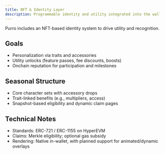 ```yaml
---
title: NFT & Identity Layer
description: Programmable identity and utility integrated into the wallet UX.
---
```


Purro includes an NFT-based identity system to drive utility and recognition.

## Goals
- Personalization via traits and accessories
- Utility unlocks (feature passes, fee discounts, boosts)
- Onchain reputation for participation and milestones

## Seasonal Structure
- Core character sets with accessory drops
- Trait-linked benefits (e.g., multipliers, access)
- Snapshot-based eligibility and dynamic claim pages

## Technical Notes
- Standards: ERC-721 / ERC-1155 on HyperEVM
- Claims: Merkle eligibility; optional gas subsidy
- Rendering: Native in-wallet, with planned support for animated/dynamic overlays 